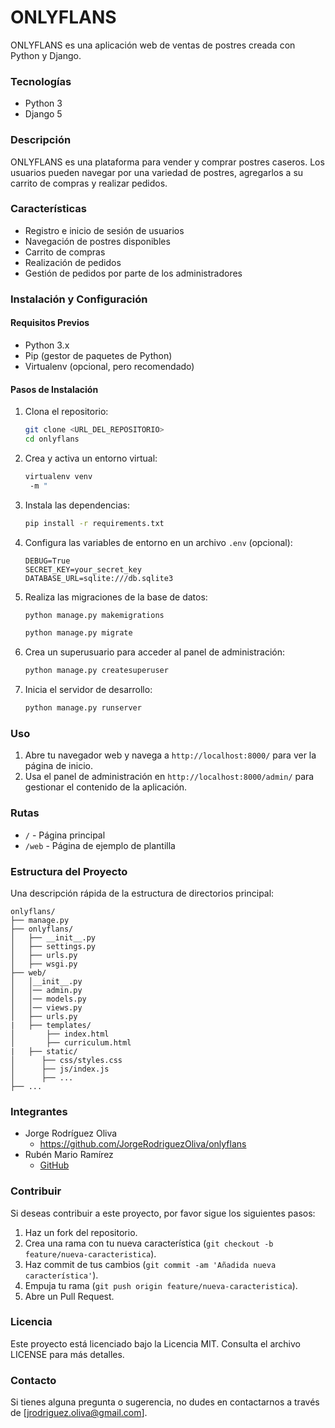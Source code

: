 # ONLYFLANS

ONLYFLANS es una aplicación web de ventas de postres creada con Python y Django.

### Tecnologías

- Python 3
- Django 5

### Descripción

ONLYFLANS es una plataforma para vender y comprar postres caseros. Los usuarios pueden navegar por una variedad de postres, agregarlos a su carrito de compras y realizar pedidos.

### Características

- Registro e inicio de sesión de usuarios
- Navegación de postres disponibles
- Carrito de compras
- Realización de pedidos
- Gestión de pedidos por parte de los administradores

### Instalación y Configuración

#### Requisitos Previos

- Python 3.x
- Pip (gestor de paquetes de Python)
- Virtualenv (opcional, pero recomendado)

#### Pasos de Instalación

1. Clona el repositorio:

   ```bash
   git clone <URL_DEL_REPOSITORIO>
   cd onlyflans
   ```

2. Crea y activa un entorno virtual:

   ```bash
   virtualenv venv
    -m "
   ```

3. Instala las dependencias:

   ```bash
   pip install -r requirements.txt
   ```

4. Configura las variables de entorno en un archivo `.env` (opcional):

   ```env
   DEBUG=True
   SECRET_KEY=your_secret_key
   DATABASE_URL=sqlite:///db.sqlite3
   ```

5. Realiza las migraciones de la base de datos:

   ```bash
   python manage.py makemigrations
   ```

   ```bash
   python manage.py migrate
   ```

6. Crea un superusuario para acceder al panel de administración:

   ```bash
   python manage.py createsuperuser
   ```

7. Inicia el servidor de desarrollo:
   ```bash
   python manage.py runserver
   ```

### Uso

1. Abre tu navegador web y navega a `http://localhost:8000/` para ver la página de inicio.
2. Usa el panel de administración en `http://localhost:8000/admin/` para gestionar el contenido de la aplicación.

### Rutas

- `/` - Página principal
- `/web` - Página de ejemplo de plantilla

### Estructura del Proyecto

Una descripción rápida de la estructura de directorios principal:

```plaintext
onlyflans/
├── manage.py
├── onlyflans/
│   ├── __init__.py
│   ├── settings.py
│   ├── urls.py
│   ├── wsgi.py
├── web/
│   │__init__.py
│   │── admin.py
│   │── models.py
│   │── views.py
│   ├── urls.py
|   ├── templates/
│       ├── index.html
│       ├── curriculum.html
|   ├── static/
│      ├── css/styles.css
│      ├── js/index.js
│      ├── ...
├── ...
```

### Integrantes

- Jorge Rodríguez Oliva
  - https://github.com/JorgeRodriguezOliva/onlyflans
- Rubén Mario Ramírez
  - [GitHub](<enlace github>)

### Contribuir

Si deseas contribuir a este proyecto, por favor sigue los siguientes pasos:

1. Haz un fork del repositorio.
2. Crea una rama con tu nueva característica (`git checkout -b feature/nueva-caracteristica`).
3. Haz commit de tus cambios (`git commit -am 'Añadida nueva característica'`).
4. Empuja tu rama (`git push origin feature/nueva-caracteristica`).
5. Abre un Pull Request.

### Licencia

Este proyecto está licenciado bajo la Licencia MIT. Consulta el archivo LICENSE para más detalles.

### Contacto

Si tienes alguna pregunta o sugerencia, no dudes en contactarnos a través de [jrodriguez.oliva@gmail.com].